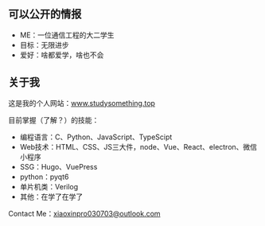 ## 可以公开的情报

- ME：一位通信工程的大二学生
- 目标：无限进步
- 爱好：啥都爱学，啥也不会

## 关于我

这是我的个人网站：www.studysomething.top

目前掌握（了解？）的技能：

- 编程语言：C、Python、JavaScript、TypeScipt
- Web技术：HTML、CSS、JS三大件，node、Vue、React、electron、微信小程序
- SSG：Hugo、VuePress
- python：pyqt6
- 单片机类：Verilog
- 其他：在学了在学了

Contact Me：xiaoxinpro030703@outlook.com

<!--
**polar-bei/polar-bei** is a ✨ _special_ ✨ repository because its `README.md` (this file) appears on your GitHub profile.

Here are some ideas to get you started:

- 🔭 I’m currently working on ...
- 🌱 I’m currently learning ...
- 👯 I’m looking to collaborate on ...
- 🤔 I’m looking for help with ...
- 💬 Ask me about ...
- 📫 How to reach me: ...
- 😄 Pronouns: ...
- ⚡ Fun fact: ...
    -->
